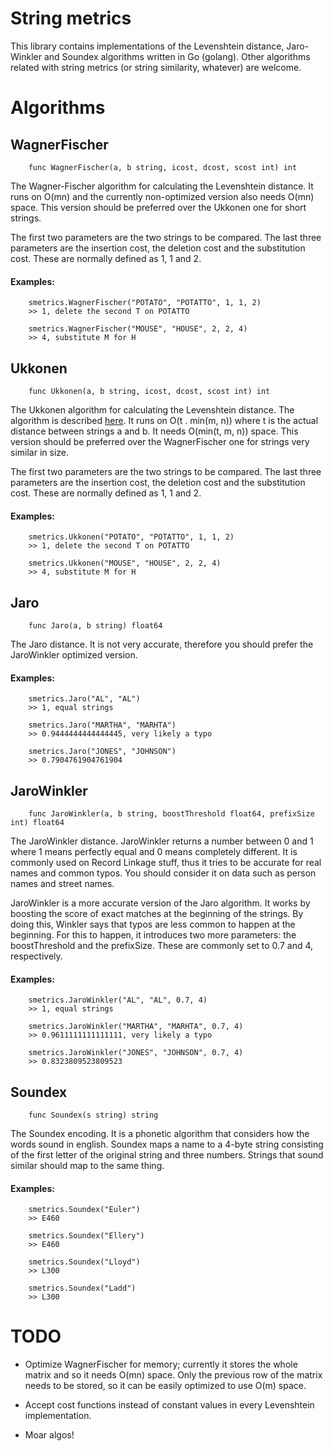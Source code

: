 # String metrics

This library contains implementations of the Levenshtein distance, Jaro-Winkler and Soundex algorithms written in Go (golang). Other algorithms related with string metrics (or string similarity, whatever) are welcome.

# Algorithms

## WagnerFischer

        func WagnerFischer(a, b string, icost, dcost, scost int) int

The Wagner-Fischer algorithm for calculating the Levenshtein distance. It runs on O(mn) and the currently non-optimized version also needs O(mn) space. This version should be preferred over the Ukkonen one for short strings.

The first two parameters are the two strings to be compared. The last three parameters are the insertion cost, the deletion cost and the substitution cost. These are normally defined as 1, 1 and 2.

#### Examples:

        smetrics.WagnerFischer("POTATO", "POTATTO", 1, 1, 2)
		>> 1, delete the second T on POTATTO

        smetrics.WagnerFischer("MOUSE", "HOUSE", 2, 2, 4)
		>> 4, substitute M for H

## Ukkonen

        func Ukkonen(a, b string, icost, dcost, scost int) int

The Ukkonen algorithm for calculating the Levenshtein distance. The algorithm is described [here](http://www.cs.helsinki.fi/u/ukkonen/InfCont85.PDF). It runs on O(t . min(m, n)) where t is the actual distance between strings a and b. It needs O(min(t, m, n)) space. This version should be preferred over the WagnerFischer one for strings very similar in size.

The first two parameters are the two strings to be compared. The last three parameters are the insertion cost, the deletion cost and the substitution cost. These are normally defined as 1, 1 and 2.

#### Examples:

        smetrics.Ukkonen("POTATO", "POTATTO", 1, 1, 2)
		>> 1, delete the second T on POTATTO

        smetrics.Ukkonen("MOUSE", "HOUSE", 2, 2, 4)
		>> 4, substitute M for H

## Jaro

        func Jaro(a, b string) float64

The Jaro distance. It is not very accurate, therefore you should prefer the JaroWinkler optimized version.

#### Examples:

        smetrics.Jaro("AL", "AL")
		>> 1, equal strings

        smetrics.Jaro("MARTHA", "MARHTA")
		>> 0.9444444444444445, very likely a typo

        smetrics.Jaro("JONES", "JOHNSON")
		>> 0.7904761904761904

## JaroWinkler

        func JaroWinkler(a, b string, boostThreshold float64, prefixSize int) float64

The JaroWinkler distance. JaroWinkler returns a number between 0 and 1 where 1 means perfectly equal and 0 means completely different. It is commonly used on Record Linkage stuff, thus it tries to be accurate for real names and common typos. You should consider it on data such as person names and street names.

JaroWinkler is a more accurate version of the Jaro algorithm. It works by boosting the score of exact matches at the beginning of the strings. By doing this, Winkler says that typos are less common to happen at the beginning. For this to happen, it introduces two more parameters: the boostThreshold and the prefixSize. These are commonly set to 0.7 and 4, respectively.

#### Examples:

        smetrics.JaroWinkler("AL", "AL", 0.7, 4)
		>> 1, equal strings

        smetrics.JaroWinkler("MARTHA", "MARHTA", 0.7, 4)
		>> 0.9611111111111111, very likely a typo

        smetrics.JaroWinkler("JONES", "JOHNSON", 0.7, 4)
		>> 0.8323809523809523

## Soundex

        func Soundex(s string) string

The Soundex encoding. It is a phonetic algorithm that considers how the words sound in english. Soundex maps a name to a 4-byte string consisting of the first letter of the original string and three numbers. Strings that sound similar should map to the same thing.

#### Examples:

        smetrics.Soundex("Euler")
		>> E460

        smetrics.Soundex("Ellery")
		>> E460

        smetrics.Soundex("Lloyd")
		>> L300

        smetrics.Soundex("Ladd")
		>> L300

# TODO

- Optimize WagnerFischer for memory; currently it stores the whole matrix and so it needs O(mn) space. Only the previous row of the matrix needs to be stored, so it can be easily optimized to use O(m) space.

- Accept cost functions instead of constant values in every Levenshtein implementation.

- Moar algos!
